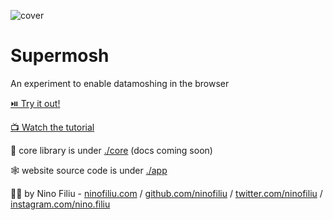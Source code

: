 ![cover](./app/public/media/cover.png)

# Supermosh

An experiment to enable datamoshing in the browser

[⏯️ Try it out!](https://supermosh.github.io/)

[📺 Watch the tutorial](https://www.youtube.com/watch?v=1Hm_OtV2SSg)

🔧 core library is under [./core](./core) (docs coming soon)

🕸️ website source code is under [./app](./app)

🧑‍💻 by Nino Filiu - [ninofiliu.com](https://ninofiliu.com) / [github.com/ninofiliu](https://github.com/ninofiliu/) / [twitter.com/ninofiliu](https://twitter.com/ninofiliu) / [instagram.com/nino.filiu](https://www.instagram.com/nino.filiu/)
